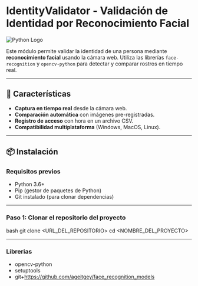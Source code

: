 # IdentityValidator - Validación de Identidad por Reconocimiento Facial


![Python Logo](https://python.org/static/community_logos/python-logo.png)


Este módulo permite validar la identidad de una persona mediante **reconocimiento facial** usando la cámara web. Utiliza las librerías `face-recognition` y `opencv-python` para detectar y comparar rostros en tiempo real.

---

## 🚀 **Características**

- **Captura en tiempo real** desde la cámara web.
- **Comparación automática** con imágenes pre-registradas.
- **Registro de acceso** con hora en un archivo CSV.
- **Compatibilidad multiplataforma** (Windows, MacOS, Linux).

---

## 📦 **Instalación**

### **Requisitos previos**

- Python 3.6+  
- Pip (gestor de paquetes de Python)
- Git instalado (para clonar dependencias)


---

### **Paso 1: Clonar el repositorio del proyecto**

bash
git clone <URL_DEL_REPOSITORIO>
cd <NOMBRE_DEL_PROYECTO> 

---

### Librerias ###

  - opencv-python
  - setuptools
  - git+https://github.com/ageitgey/face_recognition_models
